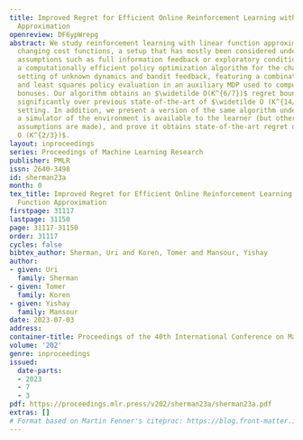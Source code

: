 ```yaml
---
title: Improved Regret for Efficient Online Reinforcement Learning with Linear Function
  Approximation
openreview: DF6ypWrepg
abstract: We study reinforcement learning with linear function approximation and adversarially
  changing cost functions, a setup that has mostly been considered under simplifying
  assumptions such as full information feedback or exploratory conditions. We present
  a computationally efficient policy optimization algorithm for the challenging general
  setting of unknown dynamics and bandit feedback, featuring a combination of mirror-descent
  and least squares policy evaluation in an auxiliary MDP used to compute exploration
  bonuses. Our algorithm obtains an $\widetilde O(K^{6/7})$ regret bound, improving
  significantly over previous state-of-the-art of $\widetilde O (K^{14/15})$ in this
  setting. In addition, we present a version of the same algorithm under the assumption
  a simulator of the environment is available to the learner (but otherwise no exploratory
  assumptions are made), and prove it obtains state-of-the-art regret of $\widetilde
  O (K^{2/3})$.
layout: inproceedings
series: Proceedings of Machine Learning Research
publisher: PMLR
issn: 2640-3498
id: sherman23a
month: 0
tex_title: Improved Regret for Efficient Online Reinforcement Learning with Linear
  Function Approximation
firstpage: 31117
lastpage: 31150
page: 31117-31150
order: 31117
cycles: false
bibtex_author: Sherman, Uri and Koren, Tomer and Mansour, Yishay
author:
- given: Uri
  family: Sherman
- given: Tomer
  family: Koren
- given: Yishay
  family: Mansour
date: 2023-07-03
address: 
container-title: Proceedings of the 40th International Conference on Machine Learning
volume: '202'
genre: inproceedings
issued:
  date-parts:
  - 2023
  - 7
  - 3
pdf: https://proceedings.mlr.press/v202/sherman23a/sherman23a.pdf
extras: []
# Format based on Martin Fenner's citeproc: https://blog.front-matter.io/posts/citeproc-yaml-for-bibliographies/
---
```

